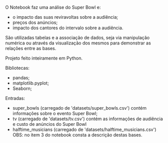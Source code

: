 O Notebook faz uma análise do Super Bowl e:
- o impacto das suas reviravoltas sobre a audiência;
- preços dos anúncios;
- impacto dos cantores do intervalo sobre a audiência.

São utilizadas tabelas e a associação de dados, seja via manipulação numérica ou através da visualização dos mesmos para demonstrar as relações entre as bases.

Projeto feito inteiramente em Python.

Bibliotecas: 
- pandas;
- matplotlib.pyplot;
- Seaborn;

Entradas:
- super_bowls (carregado de 'datasets/super_bowls.csv') contém informações sobre o evento Super Bowl;
- tv (carregado de 'datasets/tv.csv') contém as informações de audiência e custo de anúncios do Super Bowl
- halftime_musicians (carregado de 'datasets/halftime_musicians.csv')
OBS: no item 3 do notebook consta a descrição destas bases.

